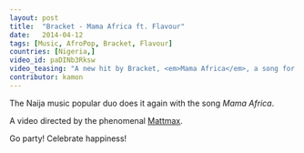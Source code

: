 ```yaml
---
layout: post
title:  "Bracket - Mama Africa ft. Flavour"
date:   2014-04-12
tags: [Music, AfroPop, Bracket, Flavour]
countries: [Nigeria,]
video_id: paDINb3Rksw
video_teasing: "A new hit by Bracket, <em>Mama Africa</em>, a song for parties and celebrating happiness. Enjoy the awesome video!"
contributor: kamon
---
```


The Naija music popular duo does it again with the song <em>Mama Africa</em>.

A video directed by the phenomenal [Mattmax](http://www.thegazellenews.com/2013/08/15/unveiling-nigerias-hottest-music-video-director-mattmax/).

Go party! Celebrate happiness!
